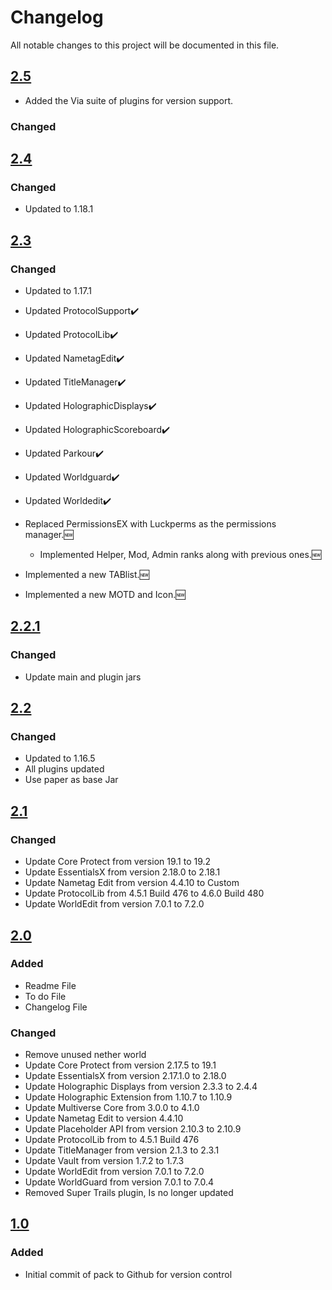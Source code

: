 # Changelog
All notable changes to this project will be documented in this file.

## [2.5]
- Added the Via suite of plugins for version support.

### Changed

## [2.4]

### Changed
- Updated to 1.18.1

## [2.3]

### Changed
- Updated to 1.17.1
- Updated ProtocolSupport✔️
- Updated ProtocolLib✔️
- Updated NametagEdit✔️
- Updated TitleManager✔️
- Updated HolographicDisplays✔️
- Updated HolographicScoreboard✔️
- Updated Parkour✔️
- Updated Worldguard✔️
- Updated Worldedit✔️
- Replaced PermissionsEX with Luckperms as the permissions manager.🆕

  - Implemented Helper, Mod, Admin ranks along with previous ones.🆕

- Implemented a new TABlist.🆕

- Implemented a new MOTD and Icon.🆕

## [2.2.1]

### Changed
- Update main and plugin jars

## [2.2]

### Changed
- Updated to 1.16.5 
- All plugins updated 
- Use paper as base Jar

## [2.1]

### Changed
- Update Core Protect from version 19.1 to 19.2
- Update EssentialsX from version 2.18.0 to 2.18.1
- Update Nametag Edit from version 4.4.10 to Custom
- Update ProtocolLib from 4.5.1 Build 476 to 4.6.0 Build 480
- Update WorldEdit from version 7.0.1 to 7.2.0

## [2.0]

### Added
- Readme File
- To do File
- Changelog File

### Changed
- Remove unused nether world
- Update Core Protect from version 2.17.5 to 19.1
- Update EssentialsX from version 2.17.1.0 to 2.18.0
- Update Holographic Displays from version 2.3.3 to 2.4.4
- Update Holographic Extension from 1.10.7 to 1.10.9
- Update Multiverse Core from 3.0.0 to 4.1.0
- Update Nametag Edit to version 4.4.10
- Update Placeholder API from version 2.10.3 to 2.10.9
- Update ProtocolLib from to 4.5.1 Build 476
- Update TitleManager from version 2.1.3 to 2.3.1
- Update Vault from version 1.7.2 to 1.7.3
- Update WorldEdit from version 7.0.1 to 7.2.0
- Update WorldGuard from version 7.0.1 to 7.0.4
- Removed Super Trails plugin, Is no longer updated

## [1.0]

### Added
- Initial commit of pack to Github for version control

[2.5]: https://github.com/apexhosting/Parkour/releases/tag/2.5
[2.4]: https://github.com/apexhosting/Parkour/releases/tag/2.4
[2.3]: https://github.com/apexhosting/Parkour/releases/tag/2.3
[2.2.1]: https://github.com/apexhosting/Parkour/releases/tag/2.2.1
[2.2]: https://github.com/apexhosting/Parkour/releases/tag/2.2
[2.1]: https://github.com/apexhosting/Parkour/releases/tag/2.1
[2.0]: https://github.com/apexhosting/Parkour/releases/tag/2.0
[1.0]: https://github.com/apexhosting/Parkour/releases/tag/1.0